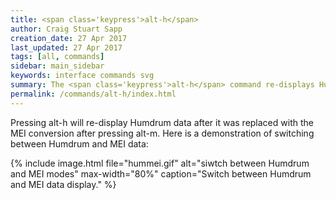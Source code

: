 ```yaml
---
title: <span class='keypress'>alt-h</span>
author: Craig Stuart Sapp
creation_date: 27 Apr 2017
last_updated: 27 Apr 2017
tags: [all, commands]
sidebar: main_sidebar
keywords: interface commands svg
summary: The <span class='keypress'>alt-h</span> command re-displays Humdrum data after viewing the MEI conversion with <span class='keypress'>alt-m</span>.
permalink: /commands/alt-h/index.html
---
```


Pressing <span class="keypress">alt-h</span> will re-display Humdrum data
after it was replaced with the MEI conversion after
pressing <span class="keypress">alt-m</span>.  Here is a demonstration of 
switching between Humdrum and MEI data:



{% include image.html
	file="hummei.gif"
	alt="siwtch between Humdrum and MEI modes"
	max-width="80%"
	caption="Switch between Humdrum and MEI data display."
%}

